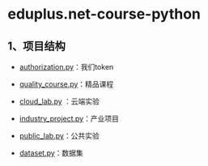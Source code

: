# eduplus.net-course-python


## 1、项目结构

- [authorization.py](authorization.py)：我们token
- [quality_course.py](quality_course.py)：精品课程
- [cloud_lab.py](cloud_lab.py) ：云端实验
- [industry_project.py](industry_project.py)：产业项目

- [public_lab.py](public_lab.py)：公共实验
- [dataset.py](dataset.py)：数据集